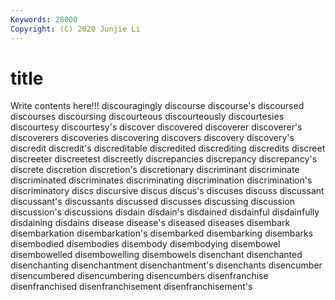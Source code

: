 ```yaml
---
Keywords: 28000
Copyright: (C) 2020 Junjie Li
---
```


# title

Write contents here!!!
discouragingly 
discourse 
discourse's
discoursed 
discourses 
discoursing 
discourteous 
discourteously 
discourtesies 
discourtesy 
discourtesy's 
discover 
discovered
discoverer 
discoverer's 
discoverers 
discoveries 
discovering 
discovers 
discovery 
discovery's 
discredit 
discredit's
discreditable 
discredited 
discrediting 
discredits 
discreet 
discreeter 
discreetest 
discreetly 
discrepancies 
discrepancy
discrepancy's 
discrete 
discretion 
discretion's 
discretionary 
discriminant 
discriminate 
discriminated 
discriminates 
discriminating
discrimination 
discrimination's 
discriminatory 
discs 
discursive 
discus 
discus's 
discuses 
discuss 
discussant
discussant's 
discussants 
discussed 
discusses 
discussing 
discussion 
discussion's 
discussions 
disdain 
disdain's
disdained 
disdainful 
disdainfully 
disdaining 
disdains 
disease 
disease's 
diseased 
diseases 
disembark
disembarkation 
disembarkation's 
disembarked 
disembarking 
disembarks 
disembodied 
disembodies 
disembody 
disembodying 
disembowel
disembowelled 
disembowelling 
disembowels 
disenchant 
disenchanted 
disenchanting 
disenchantment 
disenchantment's 
disenchants 
disencumber
disencumbered 
disencumbering 
disencumbers 
disenfranchise 
disenfranchised 
disenfranchisement 
disenfranchisement's 
